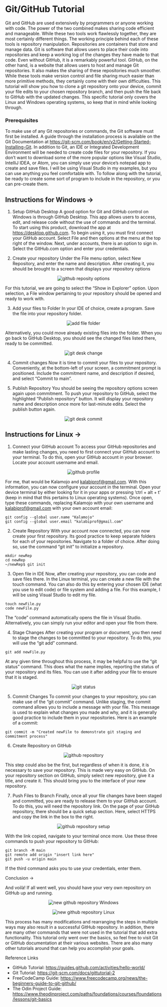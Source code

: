 # Git/GitHub Tutorial

Git and GitHub are used extensively by programmers or anyone working with code. The power of the two combined makes sharing code efficient and manageable. While these two tools work flawlessly together, they are most certainly different things. 
	The working principle behind each of these tools is repository manipulation. Repositories are containers that store and manage data. Git is software that allows users to place their code into repositories and keep a working log of the changes they have made to that code. Even without GitHub, it is a remarkably powerful tool. GitHub, on the other hand, is a website that allows users to host and manage Git repositories. It also makes the sharing of these repositories much smoother.
While these tools make version control and file sharing much easier than more primitive methods, they certainly come with their own difficulties. This tutorial will show you how to clone a git repository onto your device, commit your file edits to your chosen repository branch, and then push the file back to GitHub with the updated changes. This specific tutorial only covers the Linux and Windows operating systems, so keep that in mind while looking through.

### Prerequisites
To make use of any Git repositories or commands, the Git software must first be installed. A guide through the installation process is available on the Git Documentation at https://git-scm.com/book/en/v2/Getting-Started-Installing-Git. 
In addition to Git, an IDE or Integrated Development Environment will be needed to create code files for your repository. If you don’t want to download some of the more popular options like Visual Studio, IntelliJ IDEA, or Atom, you can simply use your device’s notepad app to create and save files. I will be using Visual Studio in my examples, but you can use anything you feel comfortable with. To follow along with the tutorial, be ready to create some sort of program to include in the repository, or you can pre-create them.





## Instructions for Windows					->

1.	Setup GitHub Desktop
A good option for Git and GitHub control on Windows is through GitHub Desktop. This app allows users to access, edit, and release code without the use of commands and the terminal. To start using this product, download the app at https://desktop.github.com. To begin using it, you must first connect your GitHub account. Select File and then options at the menu at the top right of the window. Next, under accounts, there is an option to sign in. Select the GitHub.com option and enter your credentials.


2.	Create your repository
Under the File menu option, select New Repository, and enter the name and description. After creating it, you should be brought to a screen that displays your repository options

<p align="center"><img src="https://user-images.githubusercontent.com/64047609/143937929-8803cc8f-d320-4e03-a7e5-e976f00fd3c8.png" alt="github reposity options"></p>

For this tutorial, we are going to select the “Show in Explorer” option. Upon selection, a File window pertaining to your repository should be opened and ready to work with.


3.	Add your files to Folder
In your IDE of choice, create a program. Save the file into your repository folder.

<p align="center"><img src="https://user-images.githubusercontent.com/64047609/143938171-61bd0e22-d17b-435b-88e1-55e1da215430.png" alt="add file folder"></p>

Alternatively, you could move already existing files into the folder. When you go back to GitHub Desktop, you should see the changed files listed there, ready to be committed. 

<p align="center"><img src="https://user-images.githubusercontent.com/64047609/143938245-37b5985c-31b6-40f9-bb2d-b4bad9895eca.png" alt="git desk change"></p>


4.	Commit changes
Now it is time to commit your files to your repository. Conveniently, at the bottom-left of your screen, a commitment prompt is positioned. Include the commitment name, and description if desired, and select “Commit to main”.


5.	Publish Repository
You should be seeing the repository options screen again upon commitment. To push your repository to GitHub, select the highlighted “Publish repository” button. It will display your repository name and description once more for last-minute edits. Select the publish button again.

<p align="center"><img src="https://user-images.githubusercontent.com/64047609/143938324-ccbb6e72-e528-40a8-b5d9-eff23bf98c97.png" alt="git desk commit"></p>








## Instructions for Linux 						->

1.	Connect your GitHub account
To access your GitHub repositories and make lasting changes, you need to first connect your GitHub account to your terminal. To do this, open your GitHub account in your browser. Locate your account username and email.

<p align="center"><img src="https://user-images.githubusercontent.com/64047609/143938590-52f03efc-07b2-4227-bd7e-2c89c4110d1d.png" alt="github profile"></p>

For me, that would be Kalamojo and kalabiprof@gmail.com. With this information, you can now configure your account in the terminal. Open your device terminal by either looking for it in your apps or pressing ‘ctrl + alt + t’ (keep in mind that this pertains to Linux operating systems). Once open, type these commands, replacing Kalamojo with your own username and kalabiprof@gmail.com with your own account email:

```Shell
git config --global user.name "Kalamojo"
git config --global user.email "kalabiprof@gmail.com"
```

2.	Create Repository 
With your account now connected, you can now create your first repository. Its good practice to keep separate folders for each of your repositories. Navigate to a folder of choice. After doing so, use the command “git init” to initialize a repository.
```Shell
mkdir newRep
cd newRep
~/newRep$ git init
```


3.	Open file in IDE
Now, after creating your repository, you can code and save files there. In the Linux terminal, you can create a new file with the touch command. You can also do this by entering your chosen IDE (what you use to edit code) or file system and adding a file. For this example, I will be using Visual Studio to edit my file.
```Shell
touch newFile.py
code newFile.py
```

The “code” command automatically opens the file in Visual Studio. Alternatively, you can simply run your editor and open your file from there.


4.	Stage Changes
After creating your program or document, you then need to stage the changes to be committed to your repository. To do this, you will use the “git add” command.
```Shell
git add newFile.py
```

At any given time throughout this process, it may be helpful to use the “git status” command. This does what the name implies, reporting the status of your repository and its files. You can use it after adding your file to ensure that it is staged.

<p align="center"><img src="https://user-images.githubusercontent.com/64047609/143938676-b80e2594-dc2d-404b-a1c9-ba9a154de142.png" alt="git status"></p>


5.	Commit Changes
To commit your changes to your repository, you can make use of the “git commit” command. Unlike staging, the commit command allows you to include a message with your file. This message is used to explain what changes you made and why, and it is generally good practice to include them in your repositories. Here is an example of a commit:
```Shell
git commit -m "Created newFile to demonstrate git staging and commitment process"
```

6.	Create Repository on GitHub

<p align="center"><img src="https://user-images.githubusercontent.com/64047609/143938726-8f3893bf-66af-4473-a3c7-ef461cc61375.png" alt="github repository"></p>

This step could also be the first, but regardless of when it is done, it is necessary to save your repository. This is made very easy on GitHub. On your repository section on GitHub, simply select new repository, give it a title, and create it. This should bring you to the interface of your new repository.


7.	Push Files to Branch
Finally, once all your file changes have been staged and committed, you are ready to release them to your GitHub account. To do this, you will need the repository link. On the page of your GitHub repository, there should be a quick setup section. Here, select HTTPS and copy the link in the box to the right.

<p align="center"><img src="https://user-images.githubusercontent.com/64047609/143938781-0c909a87-7912-4531-89d7-2b0ab7e70d41.png" alt="github repository setup"></p>

With the link copied, navigate to your terminal once more. Use these three commands to push your repository to GitHub:
```Shell
git branch -M main
git remote add origin "insert link here"
git push -u origin main
```

If the third command asks you to use your credentials, enter them.










 Conclusion						->


And voilà! If all went well, you should have your very own repository on GitHub up and running. 

<p align="center"><img src="https://user-images.githubusercontent.com/64047609/143938859-53b184a6-a6b4-4f86-a5e4-43f5359e9db4.png" alt="new github repository Windows"></p>
<p align="center"><img src="https://user-images.githubusercontent.com/64047609/143938871-17d691ed-7bff-49da-8bce-4244a6508197.png" alt="new github repository Linux"></p>

This process has many modifications and rearranging the steps in multiple ways may also result in a successful GitHub repository. In addition, there are many other commands that were not used in the tutorial that add extra functionality. This tutorial only went over the basics, so feel free to visit Git or GitHub documentation at their various websites. There are also many other tutorials around that can help you accomplish your goals.

Reference Links

-	GitHub Tutorial: https://guides.github.com/activities/hello-world/
-	Git Tutorial: https://git-scm.com/docs/gittutorial-2
-	FreeCodeCamp Guide: https://www.freecodecamp.org/news/the-beginners-guide-to-git-github/
-	The Odin Project Guide: https://www.theodinproject.com/paths/foundations/courses/foundations/lessons/git-basics
